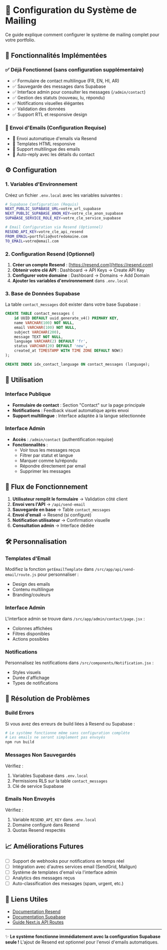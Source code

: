 # 📧 Configuration du Système de Mailing

Ce guide explique comment configurer le système de mailing complet pour votre portfolio.

## 🚀 Fonctionnalités Implémentées

### ✅ Déjà Fonctionnel (sans configuration supplémentaire)
- ✅ Formulaire de contact multilingue (FR, EN, HI, AR)
- ✅ Sauvegarde des messages dans Supabase
- ✅ Interface admin pour consulter les messages (`/admin/contact`)
- ✅ Gestion des statuts (nouveau, lu, répondu)
- ✅ Notifications visuelles élégantes
- ✅ Validation des données
- ✅ Support RTL et responsive design

### 📧 Envoi d'Emails (Configuration Requise)
- 📧 Envoi automatique d'emails via Resend
- 📧 Templates HTML responsive
- 📧 Support multilingue des emails
- 📧 Auto-reply avec les détails du contact

## ⚙️ Configuration

### 1. Variables d'Environnement

Créez un fichier `.env.local` avec les variables suivantes :

```bash
# Supabase Configuration (Requis)
NEXT_PUBLIC_SUPABASE_URL=votre_url_supabase
NEXT_PUBLIC_SUPABASE_ANON_KEY=votre_cle_anon_supabase
SUPABASE_SERVICE_ROLE_KEY=votre_cle_service_supabase

# Email Configuration via Resend (Optionnel)
RESEND_API_KEY=votre_cle_api_resend
FROM_EMAIL=portfolio@votredomaine.com
TO_EMAIL=votre@email.com
```

### 2. Configuration Resend (Optionnel)

1. **Créer un compte Resend** : [https://resend.com](https://resend.com)
2. **Obtenir votre clé API** : Dashboard → API Keys → Create API Key
3. **Configurer votre domaine** : Dashboard → Domains → Add Domain
4. **Ajouter les variables d'environnement** dans `.env.local`

### 3. Base de Données Supabase

La table `contact_messages` doit exister dans votre base Supabase :

```sql
CREATE TABLE contact_messages (
    id UUID DEFAULT uuid_generate_v4() PRIMARY KEY,
    name VARCHAR(100) NOT NULL,
    email VARCHAR(100) NOT NULL,
    subject VARCHAR(200),
    message TEXT NOT NULL,
    language VARCHAR(2) DEFAULT 'fr',
    status VARCHAR(20) DEFAULT 'new',
    created_at TIMESTAMP WITH TIME ZONE DEFAULT NOW()
);

CREATE INDEX idx_contact_language ON contact_messages (language);
```

## 🎯 Utilisation

### Interface Publique
- **Formulaire de contact** : Section "Contact" sur la page principale
- **Notifications** : Feedback visuel automatique après envoi
- **Support multilingue** : Interface adaptée à la langue sélectionnée

### Interface Admin
- **Accès** : `/admin/contact` (authentification requise)
- **Fonctionnalités** :
  - Voir tous les messages reçus
  - Filtrer par statut et langue
  - Marquer comme lu/répondu
  - Répondre directement par email
  - Supprimer les messages

## 🔄 Flux de Fonctionnement

1. **Utilisateur remplit le formulaire** → Validation côté client
2. **Envoi vers l'API** → `/api/send-email`
3. **Sauvegarde en base** → Table `contact_messages`
4. **Envoi d'email** → Resend (si configuré)
5. **Notification utilisateur** → Confirmation visuelle
6. **Consultation admin** → Interface dédiée

## 🛠️ Personnalisation

### Templates d'Email
Modifiez la fonction `getEmailTemplate` dans `/src/app/api/send-email/route.js` pour personnaliser :
- Design des emails
- Contenu multilingue
- Branding/couleurs

### Interface Admin
L'interface admin se trouve dans `/src/app/admin/contact/page.jsx` :
- Colonnes affichées
- Filtres disponibles
- Actions possibles

### Notifications
Personnalisez les notifications dans `/src/components/Notification.jsx` :
- Styles visuels
- Durée d'affichage
- Types de notifications

## 🚨 Résolution de Problèmes

### Build Errors
Si vous avez des erreurs de build liées à Resend ou Supabase :
```bash
# Le système fonctionne même sans configuration complète
# Les emails ne seront simplement pas envoyés
npm run build
```

### Messages Non Sauvegardés
Vérifiez :
1. Variables Supabase dans `.env.local`
2. Permissions RLS sur la table `contact_messages`
3. Clé de service Supabase

### Emails Non Envoyés
Vérifiez :
1. Variable `RESEND_API_KEY` dans `.env.local`
2. Domaine configuré dans Resend
3. Quotas Resend respectés

## 📈 Améliorations Futures

- [ ] Support de webhooks pour notifications en temps réel
- [ ] Intégration avec d'autres services email (SendGrid, Mailgun)
- [ ] Système de templates d'email via l'interface admin
- [ ] Analytics des messages reçus
- [ ] Auto-classification des messages (spam, urgent, etc.)

## 🔗 Liens Utiles

- [Documentation Resend](https://resend.com/docs)
- [Documentation Supabase](https://supabase.com/docs)
- [Guide Next.js API Routes](https://nextjs.org/docs/api-routes/introduction)

---

✨ **Le système fonctionne immédiatement avec la configuration Supabase seule !**
L'ajout de Resend est optionnel pour l'envoi d'emails automatiques.
